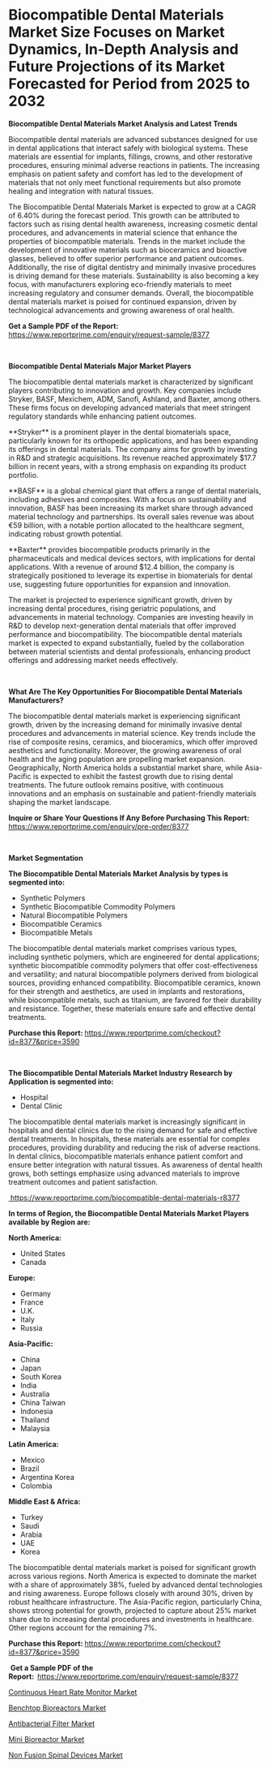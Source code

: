 <p><h1>Biocompatible Dental Materials Market Size Focuses on Market Dynamics, In-Depth Analysis and Future Projections of its Market Forecasted for Period from 2025 to 2032</h1></p><p><strong>Biocompatible Dental Materials Market Analysis and Latest Trends</strong></p>
<p><p>Biocompatible dental materials are advanced substances designed for use in dental applications that interact safely with biological systems. These materials are essential for implants, fillings, crowns, and other restorative procedures, ensuring minimal adverse reactions in patients. The increasing emphasis on patient safety and comfort has led to the development of materials that not only meet functional requirements but also promote healing and integration with natural tissues.</p><p>The Biocompatible Dental Materials Market is expected to grow at a CAGR of 6.40% during the forecast period. This growth can be attributed to factors such as rising dental health awareness, increasing cosmetic dental procedures, and advancements in material science that enhance the properties of biocompatible materials. Trends in the market include the development of innovative materials such as bioceramics and bioactive glasses, believed to offer superior performance and patient outcomes. Additionally, the rise of digital dentistry and minimally invasive procedures is driving demand for these materials. Sustainability is also becoming a key focus, with manufacturers exploring eco-friendly materials to meet increasing regulatory and consumer demands. Overall, the biocompatible dental materials market is poised for continued expansion, driven by technological advancements and growing awareness of oral health.</p></p>
<p><strong>Get a Sample PDF of the Report:&nbsp;</strong> <a href="https://www.reportprime.com/enquiry/request-sample/8377?utm_campaign=2138&utm_medium=2&utm_source=Github&utm_content=ia&utm_term=19032025&utm_id=biocompatible-dental-materials">https://www.reportprime.com/enquiry/request-sample/8377</a></p>
<p>&nbsp;</p>
<p><strong>Biocompatible Dental Materials Major Market Players</strong></p>
<p><p>The biocompatible dental materials market is characterized by significant players contributing to innovation and growth. Key companies include Stryker, BASF, Mexichem, ADM, Sanofi, Ashland, and Baxter, among others. These firms focus on developing advanced materials that meet stringent regulatory standards while enhancing patient outcomes.</p><p>**Stryker** is a prominent player in the dental biomaterials space, particularly known for its orthopedic applications, and has been expanding its offerings in dental materials. The company aims for growth by investing in R&D and strategic acquisitions. Its revenue reached approximately $17.7 billion in recent years, with a strong emphasis on expanding its product portfolio.</p><p>**BASF** is a global chemical giant that offers a range of dental materials, including adhesives and composites. With a focus on sustainability and innovation, BASF has been increasing its market share through advanced material technology and partnerships. Its overall sales revenue was about €59 billion, with a notable portion allocated to the healthcare segment, indicating robust growth potential.</p><p>**Baxter** provides biocompatible products primarily in the pharmaceuticals and medical devices sectors, with implications for dental applications. With a revenue of around $12.4 billion, the company is strategically positioned to leverage its expertise in biomaterials for dental use, suggesting future opportunities for expansion and innovation.</p><p>The market is projected to experience significant growth, driven by increasing dental procedures, rising geriatric populations, and advancements in material technology. Companies are investing heavily in R&D to develop next-generation dental materials that offer improved performance and biocompatibility. The biocompatible dental materials market is expected to expand substantially, fueled by the collaboration between material scientists and dental professionals, enhancing product offerings and addressing market needs effectively.</p></p>
<p>&nbsp;</p>
<p><strong>What Are The Key Opportunities For Biocompatible Dental Materials Manufacturers?</strong></p>
<p><p>The biocompatible dental materials market is experiencing significant growth, driven by the increasing demand for minimally invasive dental procedures and advancements in material science. Key trends include the rise of composite resins, ceramics, and bioceramics, which offer improved aesthetics and functionality. Moreover, the growing awareness of oral health and the aging population are propelling market expansion. Geographically, North America holds a substantial market share, while Asia-Pacific is expected to exhibit the fastest growth due to rising dental treatments. The future outlook remains positive, with continuous innovations and an emphasis on sustainable and patient-friendly materials shaping the market landscape.</p></p>
<p><strong>Inquire or Share Your Questions If Any Before Purchasing This Report:</strong> <a href="https://www.reportprime.com/enquiry/pre-order/8377?utm_campaign=2138&utm_medium=2&utm_source=Github&utm_content=ia&utm_term=19032025&utm_id=biocompatible-dental-materials">https://www.reportprime.com/enquiry/pre-order/8377</a></p>
<p>&nbsp;</p>
<p><strong>Market Segmentation</strong></p>
<p><strong>The Biocompatible Dental Materials Market Analysis by types is segmented into:</strong></p>
<p><ul><li>Synthetic Polymers</li><li>Synthetic Biocompatible Commodity Polymers</li><li>Natural Biocompatible Polymers</li><li>Biocompatible Ceramics</li><li>Biocompatible Metals</li></ul></p>
<p><p>The biocompatible dental materials market comprises various types, including synthetic polymers, which are engineered for dental applications; synthetic biocompatible commodity polymers that offer cost-effectiveness and versatility; and natural biocompatible polymers derived from biological sources, providing enhanced compatibility. Biocompatible ceramics, known for their strength and aesthetics, are used in implants and restorations, while biocompatible metals, such as titanium, are favored for their durability and resistance. Together, these materials ensure safe and effective dental treatments.</p></p>
<p><strong>Purchase this Report:&nbsp;</strong><a href="https://www.reportprime.com/checkout?id=8377&price=3590&utm_campaign=2138&utm_medium=2&utm_source=Github&utm_content=ia&utm_term=19032025&utm_id=biocompatible-dental-materials">https://www.reportprime.com/checkout?id=8377&price=3590</a></p>
<p>&nbsp;</p>
<p><strong>The Biocompatible Dental Materials Market Industry Research by Application is segmented into:</strong></p>
<p><ul><li>Hospital</li><li>Dental Clinic</li></ul></p>
<p><p>The biocompatible dental materials market is increasingly significant in hospitals and dental clinics due to the rising demand for safe and effective dental treatments. In hospitals, these materials are essential for complex procedures, providing durability and reducing the risk of adverse reactions. In dental clinics, biocompatible materials enhance patient comfort and ensure better integration with natural tissues. As awareness of dental health grows, both settings emphasize using advanced materials to improve treatment outcomes and patient satisfaction.</p></p>
<p><a href="https://www.reportprime.com/biocompatible-dental-materials-r8377?utm_campaign=2138&utm_medium=2&utm_source=Github&utm_content=ia&utm_term=19032025&utm_id=biocompatible-dental-materials">&nbsp;https://www.reportprime.com/biocompatible-dental-materials-r8377</a></p>
<p><strong>In terms of Region, the Biocompatible Dental Materials Market Players available by Region are:</strong></p>
<p>
    <p> <strong> North America: </strong>
        <ul>
            <li>United States</li>
            <li>Canada</li>
        </ul>
        </p> 
    <p> <strong> Europe: </strong>
        <ul>
            <li>Germany</li>
            <li>France</li>
            <li>U.K.</li>
            <li>Italy</li>
            <li>Russia</li>
        </ul>
        </p> 
    <p> <strong> Asia-Pacific: </strong>
        <ul>
            <li>China</li>
            <li>Japan</li>
            <li>South Korea</li>
            <li>India</li>
            <li>Australia</li>
            <li>China Taiwan</li>
            <li>Indonesia</li>
            <li>Thailand</li>
            <li>Malaysia</li>
        </ul>
        </p> 
    <p> <strong> Latin America: </strong>
        <ul>
            <li>Mexico</li>
            <li>Brazil</li>
            <li>Argentina Korea</li>
            <li>Colombia</li>
        </ul>
        </p> 
    <p> <strong> Middle East & Africa: </strong>
        <ul>
            <li>Turkey</li>
            <li>Saudi</li>
            <li>Arabia</li>
            <li>UAE</li>
            <li>Korea</li>
        </ul>
    </p>
    </p>
<p><p>The biocompatible dental materials market is poised for significant growth across various regions. North America is expected to dominate the market with a share of approximately 38%, fueled by advanced dental technologies and rising awareness. Europe follows closely with around 30%, driven by robust healthcare infrastructure. The Asia-Pacific region, particularly China, shows strong potential for growth, projected to capture about 25% market share due to increasing dental procedures and investments in healthcare. Other regions account for the remaining 7%.</p></p>
<p><strong>Purchase this Report: </strong><a href="https://www.reportprime.com/checkout?id=8377&price=3590&utm_campaign=2138&utm_medium=2&utm_source=Github&utm_content=ia&utm_term=19032025&utm_id=biocompatible-dental-materials">https://www.reportprime.com/checkout?id=8377&price=3590</a></p>
<p>&nbsp;<strong>Get a Sample PDF of the Report:&nbsp;&nbsp;</strong><a href="https://www.reportprime.com/enquiry/request-sample/8377?utm_campaign=2138&utm_medium=2&utm_source=Github&utm_content=ia&utm_term=19032025&utm_id=biocompatible-dental-materials">https://www.reportprime.com/enquiry/request-sample/8377</a></p>
<p><strong></strong></p>
<p><p><a href="https://github.com/saribuissawi/Market-Research-Report-List-1/blob/main/continuous-heart-rate-monitor-market.md?utm_campaign=2138&utm_medium=2&utm_source=Github&utm_content=ia&utm_term=19032025&utm_id=biocompatible-dental-materials">Continuous Heart Rate Monitor Market</a></p><p><a href="https://github.com/sentoljinqiu/Market-Research-Report-List-1/blob/main/benchtop-bioreactors-market.md?utm_campaign=2138&utm_medium=2&utm_source=Github&utm_content=ia&utm_term=19032025&utm_id=biocompatible-dental-materials">Benchtop Bioreactors Market</a></p><p><a href="https://github.com/gilerzelko7a/Market-Research-Report-List-1/blob/main/antibacterial-filter-market.md?utm_campaign=2138&utm_medium=2&utm_source=Github&utm_content=ia&utm_term=19032025&utm_id=biocompatible-dental-materials">Antibacterial Filter Market</a></p><p><a href="https://github.com/kecixayaab/Market-Research-Report-List-1/blob/main/mini-bioreactor-market.md?utm_campaign=2138&utm_medium=2&utm_source=Github&utm_content=ia&utm_term=19032025&utm_id=biocompatible-dental-materials">Mini Bioreactor Market</a></p><p><a href="https://github.com/vandelmanize/Market-Research-Report-List-1/blob/main/non-fusion-spinal-devices-market.md?utm_campaign=2138&utm_medium=2&utm_source=Github&utm_content=ia&utm_term=19032025&utm_id=biocompatible-dental-materials">Non Fusion Spinal Devices Market</a></p></p>